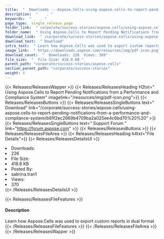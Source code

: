 ```yaml
---
title:  "  Downloads ---Aspose.Cells-using-aspose.cells-to-report-pending-notifications-from-a-performance-and-compliance-system . " 
description:  "    . " 
keywords:  "    . " 
page_type:  single_release_page
folder_link:  " corporate/success-stories/aspose.cells/using-aspose.cells-to-report-pending-notifications-from-a-performance-and-compliance-system/"
folder_name:  " Using Aspose.Cells to Report Pending Notifications from a Performance and Compliance System"
download_link:  " /corporate/success-stories/aspose.cells/using-aspose.cells-to-report-pending-notifications-from-a-performance-and-compliance-system/b61f2ec2669b4709ba2a025ee4c6bd70"
download_text:  " Download"
intro_text:  " Learn how Aspose.Cells was used to export custom reports in dual format"
image_link:  " https://downloads.aspose.com/resources/img/pdf-icon.png"
download_count:  "  Downloads: 226  Views: 369"
file_size:  "  File Size: 418.8 KB "
parent_path: "corporate/success-stories/aspose.cells"                                                          
section_parent_path: "corporate/success-stories"
weight: 4 
---
```


{{< Releases/ReleasesWapper >}}
  {{< Releases/ReleasesHeading H2txt=" Using Aspose.Cells to Report Pending Notifications from a Performance and Compliance System" imagelink="/resources/img/pdf-icon.png">}}
  {{< Releases/ReleasesButtons >}}
    {{< Releases/ReleasesSingleButtons text=" Download" link="/corporate/success-stories/aspose.cells/using-aspose.cells-to-report-pending-notifications-from-a-performance-and-compliance-system/b61f2ec2669b4709ba2a025ee4c6bd70%20%20" >}}
    {{< Releases/ReleasesSingleButtons text=" Support Forum " link="https://forum.aspose.com" >}}
  {{< Releases/ReleasesButtons >}}
  {{< Releases/ReleasesFileArea >}}
    {{< Releases/ReleasesHeading h4txt="File Details">}}
    {{< Releases/ReleasesDetailsUl >}}
             <li>Downloads:</li><li>226</li><li>File Size:</li><li>418.8 KB</li><li>Posted By:</li><li>sabrina.tran1</li><li>Views:</li><li>370</li>
    {{< /Releases/ReleasesDetailsUl >}}

  {{< Releases/ReleasesFileFeatures >}}
      <h4>Description</h4><div class="HTMLDescription">Learn how Aspose.Cells was used to export custom reports in dual format</div>
  {{< /Releases/ReleasesFileFeatures >}}
 {{< /Releases/ReleasesFileArea >}}
{{< /Releases/ReleasesWapper >}}


